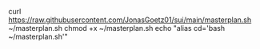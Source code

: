 curl https://raw.githubusercontent.com/JonasGoetz01/sui/main/masterplan.sh ~/masterplan.sh
chmod +x ~/masterplan.sh
echo "alias cd='bash ~/masterplan.sh'"
